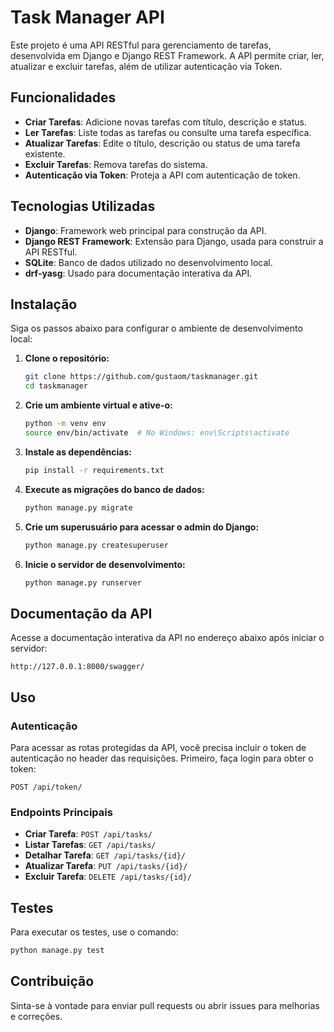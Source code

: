 # Task Manager API

Este projeto é uma API RESTful para gerenciamento de tarefas, desenvolvida em Django e Django REST Framework. A API permite criar, ler, atualizar e excluir tarefas, além de utilizar autenticação via Token.

## Funcionalidades

- **Criar Tarefas**: Adicione novas tarefas com título, descrição e status.
- **Ler Tarefas**: Liste todas as tarefas ou consulte uma tarefa específica.
- **Atualizar Tarefas**: Edite o título, descrição ou status de uma tarefa existente.
- **Excluir Tarefas**: Remova tarefas do sistema.
- **Autenticação via Token**: Proteja a API com autenticação de token.

## Tecnologias Utilizadas

- **Django**: Framework web principal para construção da API.
- **Django REST Framework**: Extensão para Django, usada para construir a API RESTful.
- **SQLite**: Banco de dados utilizado no desenvolvimento local.
- **drf-yasg**: Usado para documentação interativa da API.

## Instalação

Siga os passos abaixo para configurar o ambiente de desenvolvimento local:

1. **Clone o repositório:**

   ```bash
   git clone https://github.com/gustaom/taskmanager.git
   cd taskmanager
   ```

2. **Crie um ambiente virtual e ative-o:**

   ```bash
   python -m venv env
   source env/bin/activate  # No Windows: env\Scripts\activate
   ```

3. **Instale as dependências:**

   ```bash
   pip install -r requirements.txt
   ```

4. **Execute as migrações do banco de dados:**

   ```bash
   python manage.py migrate
   ```

5. **Crie um superusuário para acessar o admin do Django:**

   ```bash
   python manage.py createsuperuser
   ```

6. **Inicie o servidor de desenvolvimento:**

   ```bash
   python manage.py runserver
   ```

## Documentação da API

Acesse a documentação interativa da API no endereço abaixo após iniciar o servidor:

```
http://127.0.0.1:8000/swagger/
```

## Uso

### **Autenticação**

Para acessar as rotas protegidas da API, você precisa incluir o token de autenticação no header das requisições. Primeiro, faça login para obter o token:

```
POST /api/token/
```

### **Endpoints Principais**

- **Criar Tarefa**: `POST /api/tasks/`
- **Listar Tarefas**: `GET /api/tasks/`
- **Detalhar Tarefa**: `GET /api/tasks/{id}/`
- **Atualizar Tarefa**: `PUT /api/tasks/{id}/`
- **Excluir Tarefa**: `DELETE /api/tasks/{id}/`

## Testes

Para executar os testes, use o comando:

```bash
python manage.py test
```

## Contribuição

Sinta-se à vontade para enviar pull requests ou abrir issues para melhorias e correções.
